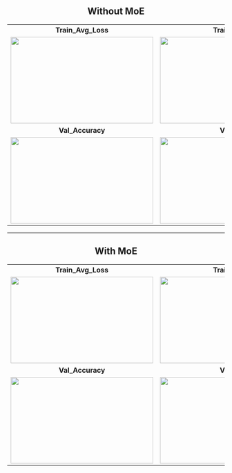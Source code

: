 <h2 align="center">Without MoE</h2>

<table align="center">
  <tr>
    <td align="center"><strong>Train_Avg_Loss</strong></td>
    <td align="center"><strong>Train_Loss</strong></td>
  </tr>
  <tr>
    <td><img width="330" height="200" src="https://github.com/user-attachments/assets/dff72e17-c928-4e7e-b585-6774e7a72c77" /></td>
    <td><img width="330" height="200" src="https://github.com/user-attachments/assets/6e6fbaf3-1c74-4727-8a9c-bdf67a12a0a2" /></td>
  </tr>
  <tr>
    <td align="center"><strong>Val_Accuracy</strong></td>
    <td align="center"><strong>Val_F1</strong></td>
  </tr>
  <tr>
    <td><img width="330" height="200" src="https://github.com/user-attachments/assets/ae0ca1f8-7c8a-449b-b862-30884977a7f6" /></td>
    <td><img width="330" height="200" src="https://github.com/user-attachments/assets/72c2cd90-9856-4069-97e6-3c3fd3b73ec0" /></td>
  </tr>
</table>

---

<h2 align="center">With MoE</h2>

<table align="center">
  <tr>
    <td align="center"><strong>Train_Avg_Loss</strong></td>
    <td align="center"><strong>Train_Loss</strong></td>
  </tr>
  <tr>
    <td><img width="330" height="200" src="https://github.com/user-attachments/assets/5154cf4c-5c8d-42b7-897c-38e274a83f20" /></td>
    <td><img width="330" height="200" src="https://github.com/user-attachments/assets/61e24e03-16eb-4ffe-90fa-fab87d0d0554" /></td>
  </tr>
  <tr>
    <td align="center"><strong>Val_Accuracy</strong></td>
    <td align="center"><strong>Val_F1</strong></td>
  </tr>
  <tr>
    <td><img width="330" height="200" src="https://github.com/user-attachments/assets/d5e74e42-cfb2-4554-ba28-016c2bd672d5" /></td>
    <td><img width="330" height="200" src="https://github.com/user-attachments/assets/e8eb064c-9780-42b7-a970-11dbc80b5399" /></td>
  </tr>
</table>

